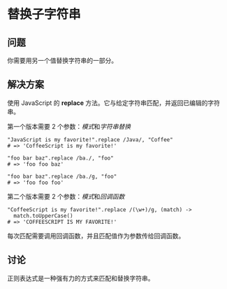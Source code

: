 # 替换子字符串

## 问题

你需要用另一个值替换字符串的一部分。

## 解决方案

使用 JavaScript 的 **replace** 方法。它与给定字符串匹配，并返回已编辑的字符串。

第一个版本需要 2 个参数：*模式*和*字符串替换*

```
"JavaScript is my favorite!".replace /Java/, "Coffee"
# => 'CoffeeScript is my favorite!'

"foo bar baz".replace /ba./, "foo"
# => 'foo foo baz'

"foo bar baz".replace /ba./g, "foo"
# => 'foo foo foo'
```

第二个版本需要 2 个参数：*模式*和*回调函数*

```
"CoffeeScript is my favorite!".replace /(\w+)/g, (match) ->
  match.toUpperCase()
# => 'COFFEESCRIPT IS MY FAVORITE!'
```

每次匹配需要调用回调函数，并且匹配值作为参数传给回调函数。

## 讨论

正则表达式是一种强有力的方式来匹配和替换字符串。

